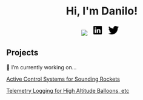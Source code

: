 <h1 align='center'> Hi, I'm Danilo! </h1>

<p align='center'>
<a href="http://daniloonspace.com"><img height="30" src="https://raw.githubusercontent.com/ndanilo8/ndanilo8/master/icon/md-globe.png"></a>&nbsp;&nbsp;
<a href="https://www.linkedin.com/in/danilo-nascimento-501b50204/"><img height="30" src="https://raw.githubusercontent.com/ndanilo8/ndanilo8/master/icons/logo-linkedin.png"></a>&nbsp;&nbsp;
<a href="https://twitter.com/daniloonspace"><img height="30" src="https://raw.githubusercontent.com/ndanilo8/ndanilo8/master/icons/logo-twitter.png"></a>&nbsp;&nbsp;
</p>

<h2 align='left'> Projects </h2>
<p align='left'>🔭 I’m currently working on...</p>
<p align='left'>
  <a href="https://github.com/ndanilo8/GNC-model-rocket" target="_blank" rel="noopener noreferrer">Active Control Systems for   Sounding Rockets</a>
</p>
<p align='left'>
  <a href="https://github.com/ndanilo8/AvionicsTelemetryLogger" target="_blank" rel="noopener noreferrer">Telemetry Logging     for High Altitude Balloons, etc</a>
</p>
<!--
**ndanilo8/ndanilo8** is a ✨ _special_ ✨ repository because its `README.md` (this file) appears on your GitHub profile.

Here are some ideas to get you started:

- 🔭 I’m currently working on ...
- 🌱 I’m currently learning ...
- 👯 I’m looking to collaborate on ...
- 🤔 I’m looking for help with ...
- 💬 Ask me about ...
- 📫 How to reach me: ...
- 😄 Pronouns: ...
- ⚡ Fun fact: ...
-->
